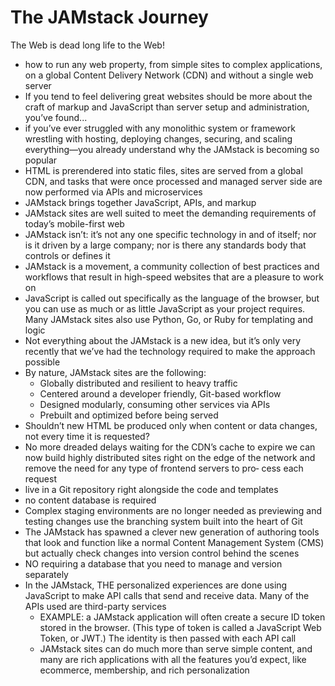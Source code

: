 # The JAMstack Journey
The Web is dead long life to the Web!

* how to run any web property, from simple sites to complex applications, on a global Content Delivery Network (CDN) and without a single web server
* If you tend to feel delivering great websites should be more about the craft of markup and JavaScript than server setup and administration, you’ve found...
* if you’ve ever struggled with any monolithic system or framework wrestling with hosting, deploying changes, securing, and scaling everything—you already understand why the JAMstack is becoming so popular
* HTML is prerendered into static files, sites are served from a global CDN, and tasks that were once processed and managed server side are now performed via APIs and microservices
* JAMstack brings together JavaScript, APIs, and markup
* JAMstack sites are well suited to meet the demanding requirements of today’s mobile-first web
* JAMstack isn’t: it’s not any one specific technology in and of itself; nor is it driven by a large company;  nor is there any standards body that controls or defines it
* JAMstack is a movement, a community collection of best practices and workflows that result in high-speed websites that are a pleasure to work on
* JavaScript is called out specifically as the language of the browser, but you can use as much or as little JavaScript as your project requires. Many JAMstack sites also use Python, Go, or Ruby for templating and logic 
* Not everything about the JAMstack is a new idea, but it’s only very recently that we’ve had the technology required to make the approach possible
* By nature, JAMstack sites are the following:
  * Globally distributed and resilient to heavy traffic
  * Centered around a developer friendly, Git-based workflow
  * Designed modularly, consuming other services via APIs
  * Prebuilt and optimized before being served
* Shouldn’t new HTML be produced only when content or data changes, not every time it is requested?
* No more dreaded delays waiting for the CDN’s cache to expire we can now build highly distributed sites right on the edge of the network and remove the need for any type of frontend servers to pro‐
cess each request
* live in a Git repository right alongside the code and templates
* no content database is required
* Complex staging environments are no longer needed as previewing and testing changes use the branching system built into the heart of Git 
* The JAMstack has spawned a clever new generation of authoring tools that look and function like a normal Content Management System (CMS) but actually check changes into version control behind the scenes
* NO requiring a database that you need to manage and version separately
* In the JAMstack, THE personalized experiences are done using JavaScript to make API calls that send and receive data. Many of the APIs used are third-party services
  * EXAMPLE: a JAMstack application will often create a secure ID token stored in the browser. (This type of token is called a JavaScript Web Token, or JWT.) The identity is then passed with each API call
  * JAMstack sites can do much more than serve simple content, and many are rich applications with all the features you’d expect, like ecommerce, membership, and rich personalization

